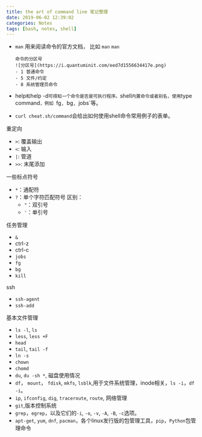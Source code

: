 ```yaml
---
title: the art of command line 笔记整理
date: 2019-06-02 12:39:02
categories: Notes
tags: [bash, notes, shell]
---
```


- `man` 用来阅读命令的官方文档， 比如 `man` `man`

      命令的分区号
      ![分区号](https://i.quantuminit.com/eed7d1556634417e.png)
      - 1 普通命令
      - 5 文件/约定
      - 8 系统管理员命令
- help` 和 `help -d`可得知一个命令是否是可执行程序。`shell`内置命令或者别名，使用`type command`，例如 `fg`, `bg`, `jobs`等。
- `curl cheat.sh/command`会给出如何使用shell命令常用例子的表单。

重定向
  - `>`: 覆盖输出
  - `<`: 输入
  - `|`: 管道
  - `>>`: 末尾添加

一些标点符号
  - `*`：通配符
  - `?`：单个字符匹配符号
  区别：
    - `"`：双引号
    - `'`：单引号

任务管理
  - `&`
  - ctrl-z
  - ctrl-c
  - `jobs`
  - `fg`
  - `bg`
  - `kill`

ssh
  - `ssh-agent`
  - `ssh-add`

基本文件管理
  - `ls -l`, `ls`
  - `less`, `less +F`
  - `head`
  - `tail`, `tail -f`
  - `ln -s`
  - `chown`
  - `chomd`
  - `du`, `du -sh *`, 磁盘使用情况
  - `df`， `mount`， `fdisk`, `mkfs`, `lsblk`,用于文件系统管理，inode相关，`ls -i`，`df -i`。
  - `ip`, `ifconfig`, `dig`, `traceroute`, `route`, 网络管理
  - `git`,版本控制系统
  - `grep`，`egrep`，以及它们的`-i`, `-o`, `-v`, `-A`, `-B`, `-c`选项。
  - `apt-get`, `yum`, `dnf`, `pacman`，各个linux发行版的包管理工具，`pip`，`Python`包管理命令

